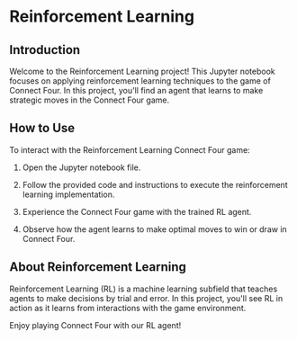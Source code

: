 # Reinforcement Learning

## Introduction

Welcome to the Reinforcement Learning project! This Jupyter notebook focuses on applying reinforcement learning techniques to the game of Connect Four. In this project, you'll find an agent that learns to make strategic moves in the Connect Four game.

## How to Use

To interact with the Reinforcement Learning Connect Four game:

1. Open the Jupyter notebook file.

2. Follow the provided code and instructions to execute the reinforcement learning implementation.

3. Experience the Connect Four game with the trained RL agent.

4. Observe how the agent learns to make optimal moves to win or draw in Connect Four.

## About Reinforcement Learning

Reinforcement Learning (RL) is a machine learning subfield that teaches agents to make decisions by trial and error. In this project, you'll see RL in action as it learns from interactions with the game environment.

Enjoy playing Connect Four with our RL agent!

